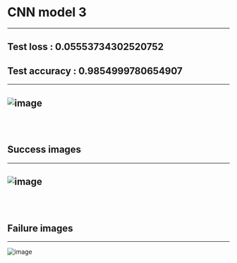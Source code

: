 # **CNN model 3**
---
## Test loss :  0.05553734302520752
## Test accuracy : 0.9854999780654907
---
![image](https://user-images.githubusercontent.com/33653264/121678921-c02cf400-caf2-11eb-8e74-13ac4245627e.png)
---
<br/>
<br/>

## Success images
---
![image](https://user-images.githubusercontent.com/33653264/121679486-552fed00-caf3-11eb-8321-ff4b74d746f3.png)
---
<br/>
<br/>

## Failure images
---
![image](https://user-images.githubusercontent.com/33653264/121679522-611baf00-caf3-11eb-9d8b-586832381935.png)
